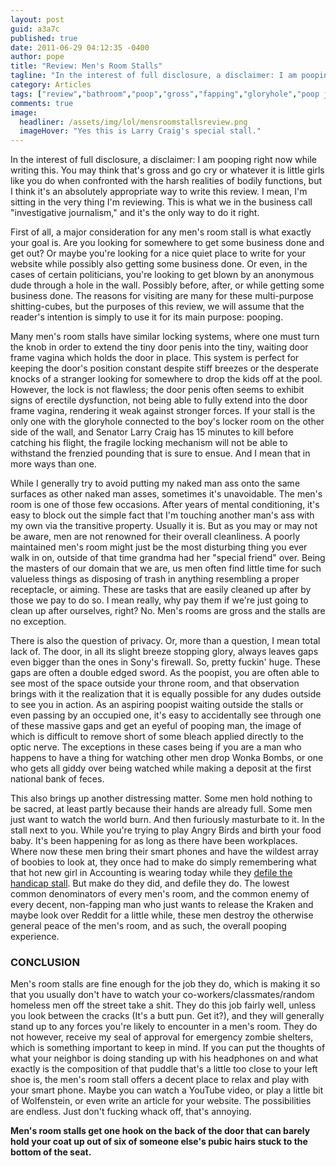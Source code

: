 ```yaml
---
layout: post
guid: a3a7c
published: true
date: 2011-06-29 04:12:35 -0400
author: pope
title: "Review: Men's Room Stalls"
tagline: "In the interest of full disclosure, a disclaimer: I am pooping right now while writing this. You may think that\'s gross and go cry or whatever it is little girls like you do when confronted with the harsh realities of bodily functions, but I think it\'s an absolutely appropriate way to write this review. I mean, I\'m sitting in the very thing I\'m reviewing. "
category: Articles
tags: ["review","bathroom","poop","gross","fapping","gloryhole","poop jokes","dudes are gross"]
comments: true 
image:
  headliner: /assets/img/lol/mensroomstallsreview.png
  imageHover: "Yes this is Larry Craig's special stall."
---
```


In the interest of full disclosure, a disclaimer: I am pooping right now while writing this. You may think that's gross and go cry or whatever it is little girls like you do when confronted with the harsh realities of bodily functions, but I think it's an absolutely appropriate way to write this review. I mean, I'm sitting in the very thing I'm reviewing. This is what we in the business call "investigative journalism," and it's the only way to do it right.

First of all, a major consideration for any men's room stall is what exactly your goal is. Are you looking for somewhere to get some business done and get out? Or maybe you're looking for a nice quiet place to write for your website while possibly also getting some business done. Or even, in the cases of certain politicians, you're looking to get blown by an anonymous dude through a hole in the wall. Possibly before, after, or while getting some business done. The reasons for visiting are many for these multi-purpose shitting-cubes, but the purposes of this review, we will assume that the reader's intention is simply to use it for its main purpose: pooping.

Many men's room stalls have similar locking systems, where one must turn the knob in order to extend the tiny door penis into the tiny, waiting door frame vagina which holds the door in place. This system is perfect for keeping the door's position constant despite stiff breezes or the desperate knocks of a stranger looking for somewhere to drop the kids off at the pool. However, the lock is not flawless; the door penis often seems to exhibit signs of erectile dysfunction, not being able to fully extend into the door frame vagina, rendering it weak against stronger forces. If your stall is the only one with the gloryhole connected to the boy's locker room on the other side of the wall, and Senator Larry Craig has 15 minutes to kill before catching his flight, the fragile locking mechanism will not be able to withstand the frenzied pounding that is sure to ensue. And I mean that in more ways than one.

While I generally try to avoid putting my naked man ass onto the same surfaces as other naked man asses, sometimes it's unavoidable. The men's room is one of those few occasions. After years of mental conditioning, it's easy to block out the simple fact that I'm touching another man's ass with my own via the transitive property. Usually it is. But as you may or may not be aware, men are not renowned for their overall cleanliness. A poorly maintained men's room might just be the most disturbing thing you ever walk in on, outside of that time grandma had her "special friend" over. Being the masters of our domain that we are, us men often find little time for such valueless things as disposing of trash in anything resembling a proper receptacle, or aiming. These are tasks that are easily cleaned up after by those we pay to do so. I mean really, why pay them if we're just going to clean up after ourselves, right? No. Men's rooms are gross and the stalls are no exception.

There is also the question of privacy. Or, more than a question, I mean total lack of. The door, in all its slight breeze stopping glory, always leaves gaps even bigger than the ones in Sony's firewall. So, pretty fuckin' huge. These gaps are often a double edged sword. As the poopist, you are often able to see most of the space outside your throne room, and that observation brings with it the realization that it is equally possible for any dudes outside to see you in action. As an aspiring poopist waiting outside the stalls or even passing by an occupied one, it's easy to accidentally see through one of these massive gaps and get an eyeful of pooping man, the image of which is difficult to remove short of some bleach applied directly to the optic nerve. The exceptions in these cases being if you are a man who happens to have a thing for watching other men drop Wonka Bombs, or one who gets all giddy over being watched while making a deposit at the first national bank of feces.

This also brings up another distressing matter. Some men hold nothing to be sacred, at least partly because their hands are already full. Some men just want to watch the world burn. And then furiously masturbate to it. In the stall next to you. While you're trying to play Angry Birds and birth your food baby. It's been happening for as long as there have been workplaces. Where now these men bring their smart phones and have the wildest array of boobies to look at, they once had to make do simply remembering what that hot new girl in Accounting is wearing today while they [defile the handicap stall](http://youtu.be/D0mVcuojydg?t=5m40s). But make do they did, and defile they do. The lowest common denominators of every men's room, and the common enemy of every decent, non-fapping man who just wants to release the Kraken and maybe look over Reddit for a little while, these men destroy the otherwise general peace of the men's room, and as such, the overall pooping experience.

### CONCLUSION

Men's room stalls are fine enough for the job they do, which is making it so that you usually don't have to watch your co-workers/classmates/random homeless men off the street take a shit. They do this job fairly well, unless you look between the cracks (It's a butt pun. Get it?), and they will generally stand up to any forces you're likely to encounter in a men's room. They do not however, receive my seal of approval for emergency zombie shelters, which is something important to keep in mind. If you can put the thoughts of what your neighbor is doing standing up with his headphones on and what exactly is the composition of that puddle that's a little too close to your left shoe is, the men's room stall offers a decent place to relax and play with your smart phone. Maybe you can watch a YouTube video, or play a little bit of Wolfenstein, or even write an article for your website. The possibilities are endless. Just don't fucking whack off, that's annoying.

**Men's room stalls get one hook on the back of the door that can barely hold your coat up out of six of someone else's pubic hairs stuck to the bottom of the seat.**